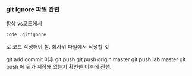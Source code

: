 ### git ignore 파일 관련
항상 vs코드에서 
```bash
code .gitignore
```
로 코드 작성해야 함. 최사위 파일에서 작성할 것

git add commit 이후
git push 
git push origin master
git push lab master
git push 에 뭐가 저장돼 있는지 확인한 이후에 진행.
